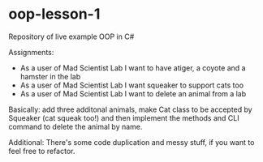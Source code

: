 # oop-lesson-1
Repository of live example OOP in C#

Assignments:
* As a user of Mad Scientist Lab I want to have  atiger, a coyote and a hamster in the lab
* As a user of Mad Scientist Lab I want squeaker to support cats too
* As a user of Mad Scientist Lab I want to delete an animal from a lab

Basically: add three additonal animals, make Cat class to be accepted by Squeaker (cat squeak too!) and then implement the methods and CLI command to delete the animal by name.

Additional:
There's some code duplication and messy stuff, if you want to feel free to refactor.
